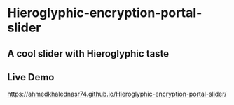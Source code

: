 # Hieroglyphic-encryption-portal-slider
## A cool slider with Hieroglyphic taste
## Live Demo
https://ahmedkhalednasr74.github.io/Hieroglyphic-encryption-portal-slider/
